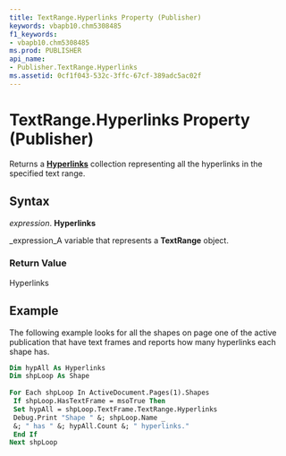 ```yaml
---
title: TextRange.Hyperlinks Property (Publisher)
keywords: vbapb10.chm5308485
f1_keywords:
- vbapb10.chm5308485
ms.prod: PUBLISHER
api_name:
- Publisher.TextRange.Hyperlinks
ms.assetid: 0cf1f043-532c-3ffc-67cf-389adc5ac02f
---
```



# TextRange.Hyperlinks Property (Publisher)

Returns a  **[Hyperlinks](hyperlinks-object-publisher.md)** collection representing all the hyperlinks in the specified text range.


## Syntax

 _expression_. **Hyperlinks**

 _expression_A variable that represents a  **TextRange** object.


### Return Value

Hyperlinks


## Example

The following example looks for all the shapes on page one of the active publication that have text frames and reports how many hyperlinks each shape has.


```vb
Dim hypAll As Hyperlinks 
Dim shpLoop As Shape 
 
For Each shpLoop In ActiveDocument.Pages(1).Shapes 
 If shpLoop.HasTextFrame = msoTrue Then 
 Set hypAll = shpLoop.TextFrame.TextRange.Hyperlinks 
 Debug.Print "Shape " &; shpLoop.Name _ 
 &; " has " &; hypAll.Count &; " hyperlinks." 
 End If 
Next shpLoop
```


